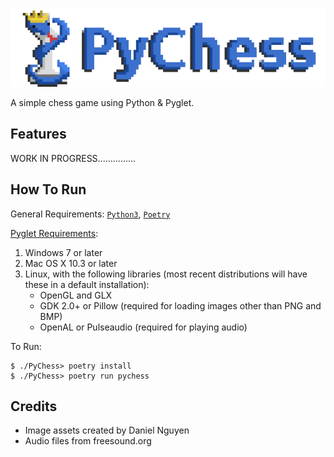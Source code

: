 ![Full PyChess Logo, By: Daniel Nguyen](/assets/img/logo_full.png)

A simple chess game using Python & Pyglet.

## Features

WORK IN PROGRESS...............

## How To Run

General Requirements: [``Python3``](https://www.python.org/downloads/), [``Poetry``](https://python-poetry.org/docs/)

[Pyglet Requirements](https://github.com/pyglet/pyglet#requirements):
1. Windows 7 or later
2. Mac OS X 10.3 or later
3. Linux, with the following libraries (most recent distributions will have these in a default installation):
    - OpenGL and GLX
    - GDK 2.0+ or Pillow (required for loading images other than PNG and BMP)
    - OpenAL or Pulseaudio (required for playing audio)

To Run:
```
$ ./PyChess> poetry install
$ ./PyChess> poetry run pychess
```

## Credits
- Image assets created by Daniel Nguyen
- Audio files from freesound.org